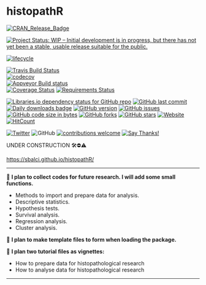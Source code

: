 # histopathR

[![CRAN_Release_Badge](http://www.r-pkg.org/badges/version-ago/histopathR)](https://CRAN.R-project.org/package=histopathR)  

[![Project Status: WIP – Initial development is in progress, but there has not yet been a stable, usable release suitable for the public.](https://www.repostatus.org/badges/latest/wip.svg)](https://www.repostatus.org/#wip)  

[![lifecycle](https://img.shields.io/badge/lifecycle-experimental-orange.svg)](https://www.tidyverse.org/lifecycle/)  

[![Travis Build Status](https://travis-ci.com/sbalci/histopathR.svg?branch=master)](https://travis-ci.com/sbalci/histopathR)   
[![codecov](https://codecov.io/gh/sbalci/histopathR/branch/master/graph/badge.svg)](https://codecov.io/gh/sbalci/histopathR)  
[![Appveyor Build status](https://ci.appveyor.com/api/projects/status/1cxwgpgfi1x9vcdc?svg=true)](https://ci.appveyor.com/project/sbalci/histopathr)  
[![Coverage Status](https://coveralls.io/repos/github/sbalci/histopathR/badge.svg?branch=master)](https://coveralls.io/github/sbalci/histopathR?branch=master)
[![Requirements Status](https://requires.io/github/sbalci/histopathR/requirements.svg?branch=master)](https://requires.io/github/sbalci/histopathR/requirements/?branch=master)

[![Libraries.io dependency status for GitHub repo](https://img.shields.io/librariesio/github/sbalci/histopathR.svg)](https://libraries.io/github/sbalci/histopathR)
[![GitHub last commit](https://img.shields.io/github/last-commit/sbalci/histopathR.svg)](https://github.com/sbalci/histopathR/commits/master)
[![Daily downloads badge](https://cranlogs.r-pkg.org/badges/last-day/histopathR?color=blue)](https://CRAN.R-project.org/package=histopathR)
[![GitHub version](https://img.shields.io/badge/GitHub-0.0.0.9000-orange.svg?style=flat-square)](https://github.com/sbalci/histopathR/)
[![GitHub issues](https://img.shields.io/github/issues/sbalci/histopathR.svg)](https://github.com/sbalci/histopathR/issues)
[![GitHub code size in bytes](https://img.shields.io/github/languages/code-size/sbalci/histopathR.svg)](https://github.com/sbalci/histopathR)
[![GitHub forks](https://img.shields.io/github/forks/sbalci/histopathR.svg)](https://github.com/sbalci/histopathR/network)
[![GitHub stars](https://img.shields.io/github/stars/sbalci/histopathR.svg)](https://github.com/sbalci/histopathR/stargazers)
[![Website](https://img.shields.io/badge/website-histopathR-orange.svg?colorB=E91E63)](https://sbalci.github.io/histopathR/)
[![HitCount](http://hits.dwyl.io/sbalci/histopathR.svg)](http://hits.dwyl.io/sbalci/histopathR)

[![Twitter](https://img.shields.io/twitter/url/https/github.com/sbalci/histopathR.svg?style=social)](https://twitter.com/intent/tweet?text=%23rstats%20codes%20for%20histopathology%20research%20by%20@serdarbalci&url=https%3A%2F%2Fgithub.com%2Fsbalci%2FhistopathR)
![GitHub](https://img.shields.io/github/license/sbalci/histopathR.svg)
[![contributions welcome](https://img.shields.io/badge/contributions-welcome-brightgreen.svg?style=flat)](https://github.com/sbalci/histopathR/issues)
[![Say Thanks!](https://img.shields.io/badge/Say%20Thanks-!-1EAEDB.svg)](https://saythanks.io/to/sbalci)


UNDER CONSTRUCTION 🛠⛔️⚠️

https://sbalci.github.io/histopathR/


---

🔬 **I plan to collect codes for future research. I will add some small functions.**
- Methods to import and prepare data for analysis.
- Descriptive statistics.
- Hypothesis tests.
- Survival analysis.
- Regression analysis.
- Cluster analysis.

🔬 **I plan to make template files to form when loading the package.**

🔬 **I plan two tutorial files as vignettes:**
- How to prepare data for histopathological research
- How to analyse data for histopathological research



---









